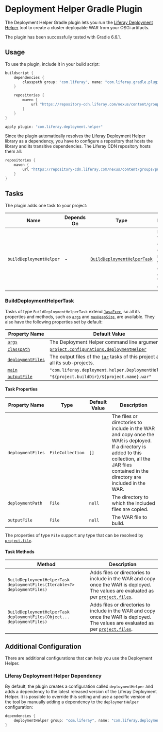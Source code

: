 # Deployment Helper Gradle Plugin

The Deployment Helper Gradle plugin lets you run the [Liferay Deployment Helper](https://github.com/liferay/liferay-portal/tree/master/modules/util/deployment-helper)
tool to create a cluster deployable WAR from your OSGi artifacts.

The plugin has been successfully tested with Gradle 6.6.1.

## Usage

To use the plugin, include it in your build script:

```gradle
buildscript {
	dependencies {
		classpath group: "com.liferay", name: "com.liferay.gradle.plugins.deployment.helper", version: "1.0.6"
	}

	repositories {
		maven {
			url "https://repository-cdn.liferay.com/nexus/content/groups/public"
		}
	}
}

apply plugin: "com.liferay.deployment.helper"
```

Since the plugin automatically resolves the Liferay Deployment Helper library as
a dependency, you have to configure a repository that hosts the library and its
transitive dependencies. The Liferay CDN repository hosts them all:

```gradle
repositories {
	maven {
		url "https://repository-cdn.liferay.com/nexus/content/groups/public"
	}
}
```

## Tasks

The plugin adds one task to your project:

Name | Depends On | Type | Description
---- | ---------- | ---- | -----------
`buildDeploymentHelper` | \- | [`BuildDeploymentHelperTask`](#builddeploymenthelpertask) | Builds a WAR which contains one or more files that are copied once the WAR is deployed.

### BuildDeploymentHelperTask

Tasks of type `BuildDeploymentHelperTask` extend [`JavaExec`](https://docs.gradle.org/current/dsl/org.gradle.api.tasks.JavaExec.html),
so all its properties and methods, such as [`args`](https://docs.gradle.org/current/dsl/org.gradle.api.tasks.JavaExec.html#org.gradle.api.tasks.JavaExec:args(java.lang.Iterable))
and [`maxHeapSize`](https://docs.gradle.org/current/dsl/org.gradle.api.tasks.JavaExec.html#org.gradle.api.tasks.JavaExec:maxHeapSize),
are available. They also have the following properties set by default:

Property Name | Default Value
------------- | -------------
[`args`](https://docs.gradle.org/current/dsl/org.gradle.api.tasks.JavaExec.html#org.gradle.api.tasks.JavaExec:args) | The Deployment Helper command line arguments.
[`classpath`](https://docs.gradle.org/current/dsl/org.gradle.api.tasks.JavaExec.html#org.gradle.api.tasks.JavaExec:classpath) | [`project.configurations.deploymentHelper`](#liferay-deployment-helper-dependency)
[`deploymentFiles`](#deploymentfiles) | The output files of the [`jar`](https://docs.gradle.org/current/userguide/java_plugin.html#sec:jar) tasks of this project and all its sub-projects.
[`main`](https://docs.gradle.org/current/dsl/org.gradle.api.tasks.JavaExec.html#org.gradle.api.tasks.JavaExec:main) | `"com.liferay.deployment.helper.DeploymentHelper"`
[`outputFile`](#outputfile) | `"${project.buildDir}/${project.name}.war"`

#### Task Properties

Property Name | Type | Default Value | Description
------------- | ---- | ------------- | -----------
<a name="deploymentfiles"></a>`deploymentFiles` | `FileCollection` | `[]` | The files or directories to include in the WAR and copy once the WAR is deployed. If a directory is added to this collection, all the JAR files contained in the directory are included in the WAR.
`deploymentPath` | `File` | `null` | The directory to which the included files are copied.
<a name="outputfile"></a>`outputFile` | `File` | `null` | The WAR file to build.

The properties of type `File` support any type that can be resolved by
[`project.file`](https://docs.gradle.org/current/dsl/org.gradle.api.Project.html#org.gradle.api.Project:file(java.css.Object)).

#### Task Methods

Method | Description
------ | -----------
`BuildDeploymentHelperTask deploymentFiles(Iterable<?> deploymentFiles)` | Adds files or directories to include in the WAR and copy once the WAR is deployed. The values are evaluated as per [`project.files`](https://docs.gradle.org/current/dsl/org.gradle.api.Project.html#org.gradle.api.Project:files(java.lang.Object[])).
`BuildDeploymentHelperTask deploymentFiles(Object... deploymentFiles)` | Adds files or directories to include in the WAR and copy once the WAR is deployed. The values are evaluated as per [`project.files`](https://docs.gradle.org/current/dsl/org.gradle.api.Project.html#org.gradle.api.Project:files(java.lang.Object[])).

## Additional Configuration

There are additional configurations that can help you use the Deployment Helper.

### Liferay Deployment Helper Dependency

By default, the plugin creates a configuration called `deploymentHelper` and
adds a dependency to the latest released version of the Liferay Deployment
Helper. It is possible to override this setting and use a specific version of
the tool by manually adding a dependency to the `deploymentHelper`
configuration:

```gradle
dependencies {
	deploymentHelper group: "com.liferay", name: "com.liferay.deployment.helper", version: "1.0.4"
}
```